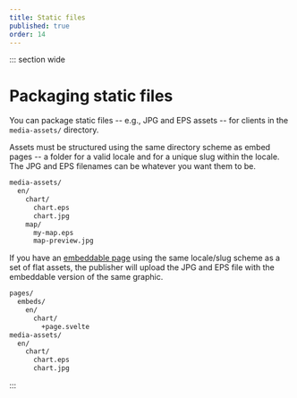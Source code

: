```yaml
---
title: Static files
published: true
order: 14
---
```


::: section wide

# Packaging static files

You can package static files -- e.g., JPG and EPS assets -- for clients in the `media-assets/` directory.

Assets must be structured using the same directory scheme as embed pages -- a folder for a valid locale and for a unique slug within the locale. The JPG and EPS filenames can be whatever you want them to be.

```bash
media-assets/
  en/
    chart/
      chart.eps
      chart.jpg
    map/
      my-map.eps
      map-preview.jpg
```

If you have an [embeddable page](https://reuters-graphics.github.io/docs_graphics-kit/for_developers/pages) using the same locale/slug scheme as a set of flat assets, the publisher will upload the JPG and EPS file with the embeddable version of the same graphic.

```bash
pages/
  embeds/
    en/
      chart/
        +page.svelte
media-assets/
  en/
    chart/
      chart.eps
      chart.jpg
```

:::
